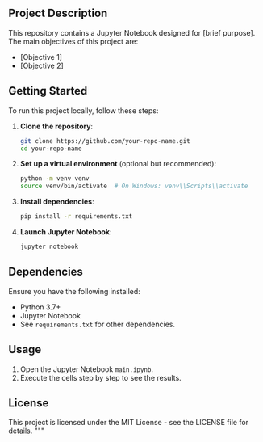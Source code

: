 ## Project Description

This repository contains a Jupyter Notebook designed for [brief purpose]. The main objectives of this project are:
- [Objective 1]
- [Objective 2]

## Getting Started

To run this project locally, follow these steps:

1. **Clone the repository**:
    ```bash
    git clone https://github.com/your-repo-name.git
    cd your-repo-name
    ```

2. **Set up a virtual environment** (optional but recommended):
    ```bash
    python -m venv venv
    source venv/bin/activate  # On Windows: venv\\Scripts\\activate
    ```

3. **Install dependencies**:
    ```bash
    pip install -r requirements.txt
    ```

4. **Launch Jupyter Notebook**:
    ```bash
    jupyter notebook
    ```

## Dependencies

Ensure you have the following installed:
- Python 3.7+
- Jupyter Notebook
- See `requirements.txt` for other dependencies.

## Usage

1. Open the Jupyter Notebook `main.ipynb`.
2. Execute the cells step by step to see the results.

## License

This project is licensed under the MIT License - see the LICENSE file for details.
"""